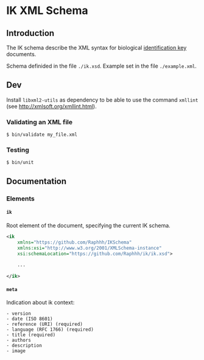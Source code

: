 # IK XML Schema

## Introduction

The IK schema describe the XML syntax for biological [identification key](https://en.wikipedia.org/wiki/Identification_key) documents.

Schema definided in the file `./ik.xsd`.
Example set in the file `./example.xml`.


## Dev

Install `libxml2-utils` as dependency to be able to use the command `xmllint` (see http://xmlsoft.org/xmllint.html).

### Validating an XML file

 ```shell
 $ bin/validate my_file.xml
 ```

### Testing

 ```shell
 $ bin/unit
 ```


## Documentation

### Elements
 
#### `ik`

Root element of the document, specifying the current IK schema.

```xml
<ik 
	xmlns="https://github.com/Raphhh/IKSchema"
	xmlns:xsi="http://www.w3.org/2001/XMLSchema-instance"
	xsi:schemaLocation="https://github.com/Raphhh/ik/ik.xsd">
	
	...
	
</ik>
```

#### `meta`

Indication about ik context:

    - version
    - date (ISO 8601)
    - reference (URI) (required)
    - language (RFC 1766) (required)
    - title (required)
    - authors
    - description
    - image
